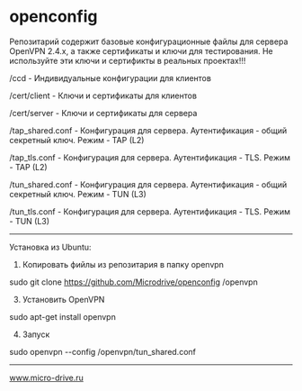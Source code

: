 # openconfig

Репозитарий содержит базовые конфигурационные файлы для сервера OpenVPN 2.4.x, а также сертификаты и ключи для тестирования. Не используйте эти ключи и сертификты в реальных проектах!!!

/ccd 			- Индивидуальные конфигурации для клиентов

/cert/client 		- Ключи и сертификаты для клиентов

/cert/server 		- Ключи и сертификаты для сервера

/tap_shared.conf 	- Конфигурация для сервера. Аутентификация - общий секретный ключ. Режим - TAP (L2)

/tap_tls.conf 		- Конфигурация для сервера. Аутентификация - TLS. Режим - TAP (L2)

/tun_shared.conf	- Конфигурация для сервера. Аутентификация - общий секретный ключ. Режим - TUN (L3)

/tun_tls.conf		- Конфигурация для сервера. Аутентификация - TLS. Режим - TUN (L3)

---------------------------------------------------------------------------------------------------------------

Установка из Ubuntu:

1. Копировать фийлы из репозитария в папку openvpn

sudo git clone https://github.com/Microdrive/openconfig /openvpn

3. Установить OpenVPN 

sudo apt-get install openvpn

4. Запуск

sudo openvpn --config /openvpn/tun_shared.conf

---------------------------------------------------------------------------------------------------------------

www.micro-drive.ru
